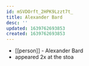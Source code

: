 ```yaml
---
id: mSVDOrft_2HPK9Lzzt7t_
title: Alexander Bard
desc: ''
updated: 1639762693853
created: 1639762693853
---
```



- [[person]] - Alexander Bard
- appeared 2x at the stoa
